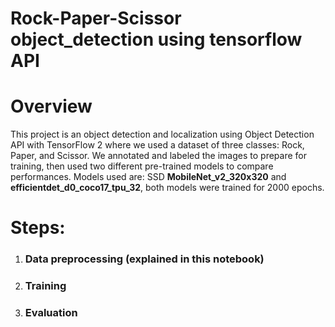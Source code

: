 # Rock-Paper-Scissor object_detection using tensorflow API


# Overview

This project is an object detection and localization using Object Detection API with TensorFlow 2 where we used a dataset of three classes: Rock, Paper, and Scissor. We annotated and labeled the images to prepare for training, then used two different pre-trained models to compare performances. Models used are: SSD **MobileNet_v2_320x320** and **efficientdet_d0_coco17_tpu_32**, both models were trained for 2000 epochs.

# Steps:


1.   ### Data preprocessing (explained in this notebook)
2.   ### Training
3.   ### Evaluation  




